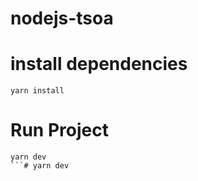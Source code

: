 # nodejs-tsoa

# install dependencies
```
yarn install
```

# Run Project
```
yarn dev
```# yarn dev
